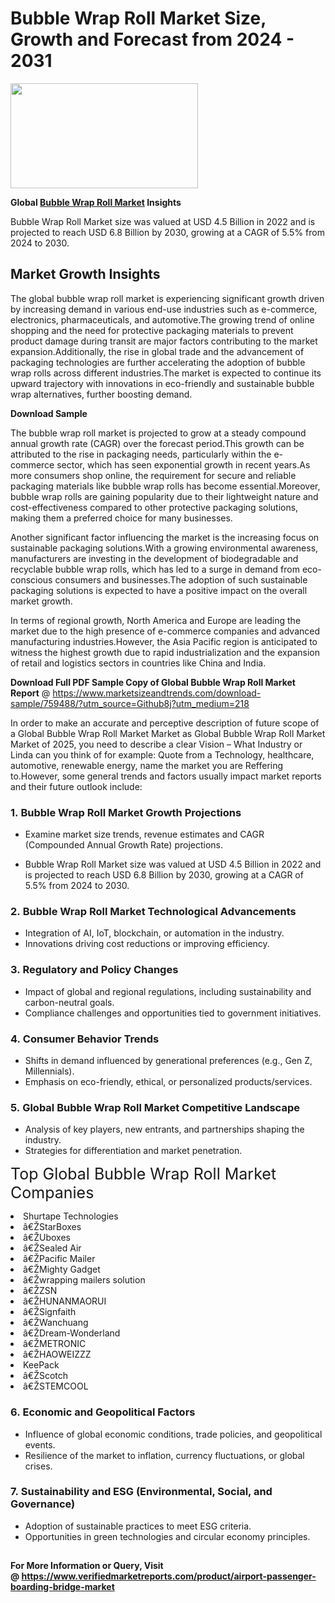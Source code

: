 <H1>Bubble Wrap Roll Market Size, Growth and Forecast from 2024 - 2031</H1><img class="aligncenter size-medium wp-image-584254" src="https://thirdeyenews.in/wp-content/uploads/2024/09/Global-Market-Research-300x168.jpeg" alt="" width="300" height="168" /><p><strong>Global&nbsp;<a href="https://www.marketsizeandtrends.com/download-sample/759488/?utm_source=Github8j?utm_medium=218">Bubble Wrap Roll Market</a> Insights</strong></p><p>Bubble Wrap Roll Market size was valued at USD 4.5 Billion in 2022 and is projected to reach USD 6.8 Billion by 2030, growing at a CAGR of 5.5% from 2024 to 2030.</p><p><h2>Market Growth Insights</h2> <p>The global bubble wrap roll market is experiencing significant growth driven by increasing demand in various end-use industries such as e-commerce, electronics, pharmaceuticals, and automotive.The growing trend of online shopping and the need for protective packaging materials to prevent product damage during transit are major factors contributing to the market expansion.Additionally, the rise in global trade and the advancement of packaging technologies are further accelerating the adoption of bubble wrap rolls across different industries.The market is expected to continue its upward trajectory with innovations in eco-friendly and sustainable bubble wrap alternatives, further boosting demand.</p> <p><strong>Download Sample</strong></p> <p>The bubble wrap roll market is projected to grow at a steady compound annual growth rate (CAGR) over the forecast period.This growth can be attributed to the rise in packaging needs, particularly within the e-commerce sector, which has seen exponential growth in recent years.As more consumers shop online, the requirement for secure and reliable packaging materials like bubble wrap rolls has become essential.Moreover, bubble wrap rolls are gaining popularity due to their lightweight nature and cost-effectiveness compared to other protective packaging solutions, making them a preferred choice for many businesses.</p> <p>Another significant factor influencing the market is the increasing focus on sustainable packaging solutions.With a growing environmental awareness, manufacturers are investing in the development of biodegradable and recyclable bubble wrap rolls, which has led to a surge in demand from eco-conscious consumers and businesses.The adoption of such sustainable packaging solutions is expected to have a positive impact on the overall market growth.</p> <p>In terms of regional growth, North America and Europe are leading the market due to the high presence of e-commerce companies and advanced manufacturing industries.However, the Asia Pacific region is anticipated to witness the highest growth due to rapid industrialization and the expansion of retail and logistics sectors in countries like China and India.</p> <p><span class=""><strong>Download Full PDF Sample Copy of Global Bubble Wrap Roll Market Report</strong> @ <a href="https://www.marketsizeandtrends.com/download-sample/759488/?utm_source=Github8j?utm_medium=218" target="_blank">https://www.marketsizeandtrends.com/download-sample/759488/?utm_source=Github8j?utm_medium=218</a></span></p><p>In order to make an accurate and perceptive description of future scope of a Global&nbsp;Bubble Wrap Roll Market Market as Global&nbsp;Bubble Wrap Roll Market Market of 2025, you need to describe a clear Vision &ndash; What Industry or Linda can you think of for example: Quote from a Technology, healthcare, automotive, renewable energy, name the market you are Reffering to.However, some general trends and factors usually impact market reports and their future outlook include:</p><h3>1.&nbsp;<strong>Bubble Wrap Roll Market Growth Projections</strong></h3><ul><li>Examine market size trends, revenue estimates and CAGR (Compounded Annual Growth Rate) projections.</li><li><p>Bubble Wrap Roll Market size was valued at USD 4.5 Billion in 2022 and is projected to reach USD 6.8 Billion by 2030, growing at a CAGR of 5.5% from 2024 to 2030.</p></li></ul><h3>2.&nbsp;<strong>Bubble Wrap Roll Market Technological Advancements</strong></h3><ul><li>Integration of AI, IoT, blockchain, or automation in the industry.</li><li>Innovations driving cost reductions or improving efficiency.</li></ul><h3>3.&nbsp;<strong>Regulatory and Policy Changes</strong></h3><ul><li>Impact of global and regional regulations, including sustainability and carbon-neutral goals.</li><li>Compliance challenges and opportunities tied to government initiatives.</li></ul><h3>4.&nbsp;<strong>Consumer Behavior Trends</strong></h3><ul><li>Shifts in demand influenced by generational preferences (e.g., Gen Z, Millennials).</li><li>Emphasis on eco-friendly, ethical, or personalized products/services.</li></ul><h3>5.&nbsp;<strong>Global Bubble Wrap Roll Market Competitive Landscape</strong></h3><ul><li>Analysis of key players, new entrants, and partnerships shaping the industry.</li><li>Strategies for differentiation and market penetration.</li></ul><p data-pm-slice="1 1 []"><span style="color: inherit; font-family: inherit; font-size: 25px;">Top Global Bubble Wrap Roll Market Companies</span></p><div class="" data-test-id=""><p><li>Shurtape Technologies</li><li> â€ŽStarBoxes</li><li> â€ŽUboxes</li><li> â€ŽSealed Air</li><li> â€ŽPacific Mailer</li><li> â€ŽMighty Gadget</li><li> â€Žwrapping mailers solution</li><li> â€ŽZSN</li><li> â€ŽHUNANMAORUI</li><li> â€ŽSignfaith</li><li> â€ŽWanchuang</li><li> â€ŽDream-Wonderland</li><li> â€ŽMETRONIC</li><li> â€ŽHAOWEIZZZ</li><li> KeePack</li><li> â€ŽScotch</li><li> â€ŽSTEMCOOL</li></p></div><h3>6.&nbsp;<strong>Economic and Geopolitical Factors</strong></h3><ul><li>Influence of global economic conditions, trade policies, and geopolitical events.</li><li>Resilience of the market to inflation, currency fluctuations, or global crises.</li></ul><h3>7.&nbsp;<strong>Sustainability and ESG (Environmental, Social, and Governance)</strong></h3><ul><li>Adoption of sustainable practices to meet ESG criteria.</li><li>Opportunities in green technologies and circular economy principles.</li></ul><h2><strong style="font-size: 14px;">For More Information or Query, Visit @&nbsp;</strong><a style="background-color: #ffffff; font-size: 14px;" href="https://www.marketsizeandtrends.com/report/bubble-wrap-roll-market/" target="_blank">https://www.verifiedmarketreports.com/product/airport-passenger-boarding-bridge-market</a></h2>